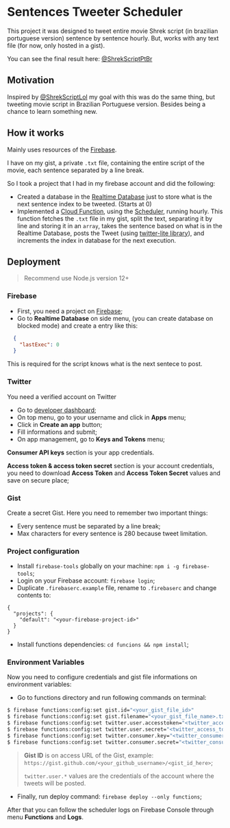 # Sentences Tweeter Scheduler

This project it was designed to tweet entire movie Shrek script (in brazilian portuguese version) sentence by sentence hourly. But, works with any text file (for now, only hosted in a gist).

You can see the final result here: [@ShrekScriptPtBr](https://twitter.com/ShrekScriptPtBr/)

## Motivation

Inspired by [@ShrekScriptLol](https://twitter.com/ShrekScriptLol/) my goal with this was do the same thing, but tweeting movie script in Brazilian Portuguese version. Besides being a chance to learn something new.

## How it works

Mainly uses resources of the [Firebase](https://firebase.google.com/).

I have on my gist, a private `.txt` file, containing the entire script of the movie, each sentence separated by a line break.

So I took a project that I had in my firebase account and did the following:

- Created a database in the [Realtime Database](https://firebase.google.com/docs/database) just to store what is the next sentence index to be tweeted. (Starts at 0)
- Implemented a [Cloud Function](https://firebase.google.com/docs/functions), using the [Scheduler](https://firebase.google.com/docs/functions/schedule-functions), running hourly. This function fetches the `.txt` file in my gist, split the text, separating it by line and storing it in an `array`, takes the sentence based on what is in the Realtime Database, posts the Tweet (using [twitter-lite library](https://github.com/draftbit/twitter-lite)), and increments the index in database for the next execution.

## Deployment

> Recommend use Node.js version 12+

### Firebase
- First, you need a project on [Firebase](https://firebase.google.com/);
- Go to **Realtime Database** on side menu, (you can create database on blocked mode) and create a entry like this:

```json
  {
    "lastExec": 0
  }
```

This is required for the script knows what is the next sentece to post.

### Twitter

You need a verified account on Twitter

- Go to [developer dashboard](https://developer.twitter.com/en/dashboard);
- On top menu, go to your username and click in **Apps** menu;
- Click in **Create an app** button;
- Fill informations and submit;
- On app management, go to **Keys and Tokens** menu;

**Consumer API keys** section is your app credentials.

**Access token & access token secret** section is your account credentials, you need to download **Access Token** and **Access Token Secret** values and save on secure place;

### Gist

Create a secret Gist. Here you need to remember two important things:

- Every sentence must be separated by a line break;
- Max characters for every sentence is 280 because tweet limitation.

### Project configuration

- Install `firebase-tools` globally on your machine: `npm i -g firebase-tools`;
- Login on your Firebase account: `firebase login`;
- Duplicate `.firebaserc.example` file, rename to `.firebaserc` and change contents to:

```
{
  "projects": {
    "default": "<your-firebase-project-id>"
  }
}
```

- Install functions dependencies: `cd funcions && npm install`;

### Environment Variables

Now you need to configure credentials and gist file informations on environment variables:

- Go to functions directory and run following commands on terminal:

```bash
$ firebase functions:config:set gist.id="<your_gist_file_id>"
$ firebase functions:config:set gist.filename="<your_gist_file_name>.txt"
$ firebase functions:config:set twitter.user.accesstoken="<twitter_access_token_of_account_target>"
$ firebase functions:config:set twitter.user.secret="<twitter_access_token_secret_of_account_target>"
$ firebase functions:config:set twitter.consumer.key="<twitter_consumer_api_key_of_your_app>"
$ firebase functions:config:set twitter.consumer.secret="<twitter_consumer_api_secret_key_of_your_app>"
```

> **Gist ID** is on access URL of the Gist, example: `https://gist.github.com/<your_github_username>/<gist_id_here>`;
>
> `twitter.user.*` values are the credentials of the account where the tweets will be posted.

- Finally, run deploy command: `firebase deploy --only functions`;

After that you can follow the scheduler logs on Firebase Console through menu **Functions** and **Logs**.